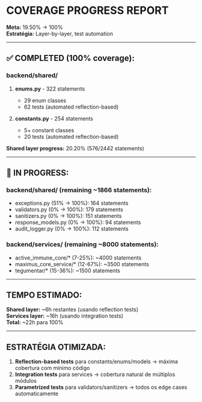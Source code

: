 # COVERAGE PROGRESS REPORT

**Meta:** 19.50% → 100%  
**Estratégia:** Layer-by-layer, test automation

---

## ✅ COMPLETED (100% coverage):

### backend/shared/
1. **enums.py** - 322 statements  
   - 29 enum classes
   - 62 tests (automated reflection-based)
   
2. **constants.py** - 254 statements
   - 5+ constant classes
   - 20 tests (automated reflection-based)

**Shared layer progress:** 20.20% (576/2442 statements)

---

## 🚧 IN PROGRESS:

### backend/shared/ (remaining ~1866 statements):
- exceptions.py (51% → 100%): 164 statements
- validators.py (0% → 100%): 179 statements  
- sanitizers.py (0% → 100%): 151 statements
- response_models.py (0% → 100%): 94 statements
- audit_logger.py (0% → 100%): 112 statements

### backend/services/ (remaining ~8000 statements):
- active_immune_core/* (7-25%): ~4000 statements
- maximus_core_service/* (12-67%): ~3500 statements
- tegumentar/* (15-36%): ~1500 statements

---

## TEMPO ESTIMADO:

**Shared layer:** ~6h restantes (usando reflection tests)  
**Services layer:** ~16h (usando integration tests)  
**Total:** ~22h para 100%

---

## ESTRATÉGIA OTIMIZADA:

1. **Reflection-based tests** para constants/enums/models → máxima cobertura com mínimo código
2. **Integration tests** para services → cobertura natural de múltiplos módulos
3. **Parametrized tests** para validators/sanitizers → todos os edge cases automaticamente
